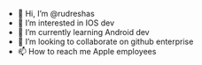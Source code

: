 - 👋 Hi, I’m @rudreshas
- 👀 I’m interested in IOS dev
- 🌱 I’m currently learning Android dev
- 💞️ I’m looking to collaborate on github enterprise 
- 📫 How to reach me Apple employees 

<!---
rudreshas/rudreshas is a ✨ special ✨ repository because its `README.md` (this file) appears on your GitHub profile.
You can click the Preview link to take a look at your changes.
--->

